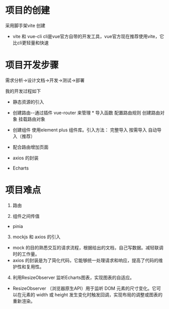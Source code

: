 # 项目的创建
采用脚手架vite 创建
- vite 和 vue-cli
    cli是vue官方自带的开发工具，vue官方现在推荐使用vite，它比cli更轻量和快速

# 项目开发步骤
需求分析->设计文档->开发->测试->部署

我的开发过程如下

- 静态资源的引入
- 创建路由--通过插件 vue-router 来管理 *
    导入函数
    配置路由规则
    创建路由对象
    挂载路由对象
- 创建组件
    使用element plus 组件库。引入方法：
    完整导入
    按需导入
    自动导入（推荐）
- 配合路由增加页面


- axios 的封装

- Echarts 
# 项目难点
1. 路由

2. 组件之间传值
- pinia

3. mockjs 和 axios 的引入
- mock 的目的熟悉交互的请求流程，根据给出的文档，自己写数据。减轻联调时的工作量。
- axios 的封装是为了简化代码，它能够统一处理请求和响应，提高了代码的维护性和复用性。

4. 利用ResizeObserver 监听Echarts图表，实现图表的自适应。
- ResizeObserver （浏览器原生API）用于监听 DOM 元素的尺寸变化。它可以在元素的 width 或 height 发生变化时触发回调，实现布局的调整或图表的重新渲染。